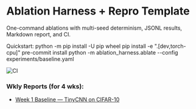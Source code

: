 # Ablation Harness + Repro Template

One-command ablations with multi-seed determinism, JSONL results, Markdown report, and CI.

Quickstart:
    python -m pip install -U pip wheel
    pip install -e ".[dev,torch-cpu]"
    pre-commit install
    python -m ablation_harness.ablate --config experiments/baseline.yaml

![CI](https://github.com/l-mid/ablation-harness/actions/workflows/ci.yml/badge.svg?branch=main)

### Wkly Reports (for 4 wks):
- [Week 1 Baseline — TinyCNN on CIFAR-10](docs/reports/wk1_baseline.md)
